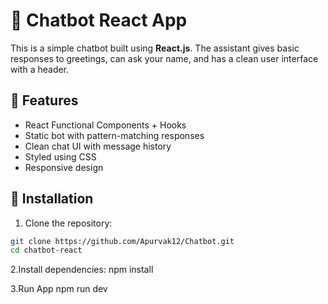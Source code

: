 # 💬 Chatbot React App

This is a simple chatbot built using **React.js**. The assistant gives basic responses to greetings, can ask your name, and has a clean user interface with a header.

## 🚀 Features

- React Functional Components + Hooks
- Static bot with pattern-matching responses
- Clean chat UI with message history
- Styled using CSS
- Responsive design

## 🔧 Installation

1. Clone the repository:

```bash
git clone https://github.com/Apurvak12/Chatbot.git
cd chatbot-react
```

2.Install dependencies:
npm install

3.Run App
npm run dev
